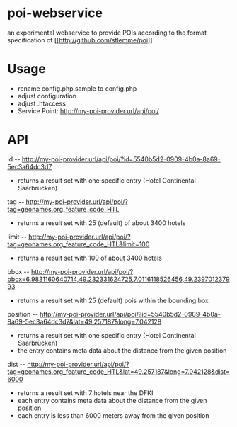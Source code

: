 poi-webservice
==============

an experimental webservice to provide POIs according to the format specification of [[http://github.com/stlemme/poi]]


Usage
==============

* rename config.php.sample to config.php
* adjust configuration
* adjust .htaccess
* Service Point: http://my-poi-provider.url/api/poi/


API
==============
id  --   http://my-poi-provider.url/api/poi/?id=5540b5d2-0909-4b0a-8a69-5ec3a64dc3d7
  - returns a result set with one specific entry (Hotel Continental Saarbrücken)

tag  --   http://my-poi-provider.url/api/poi/?tag=geonames.org_feature_code_HTL
  - returns a result set with 25 (default) of about 3400 hotels

limit  --  http://my-poi-provider.url/api/poi/?tag=geonames.org_feature_code_HTL&limit=100
  - returns a result set with 100 of about 3400 hotels

bbox  --   http://my-poi-provider.url/api/poi/?bbox=6.9831160640714,49.232331624725,7.0116118526456,49.239701237993
  - returns a result set with 25 (default) pois within the bounding box

position  --  http://my-poi-provider.url/api/poi/?id=5540b5d2-0909-4b0a-8a69-5ec3a64dc3d7&lat=49.257187&long=7.042128
  - returns a result set with one specific entry (Hotel Continental Saarbrücken)
  - the entry contains meta data about the distance from the given position

dist  --  http://my-poi-provider.url/api/poi/?tag=geonames.org_feature_code_HTL&lat=49.257187&long=7.042128&dist=6000
  - returns a result set with 7 hotels near the DFKI
  - each entry contains meta data about the distance from the given position
  - each entry is less than 6000 meters away from the given position


